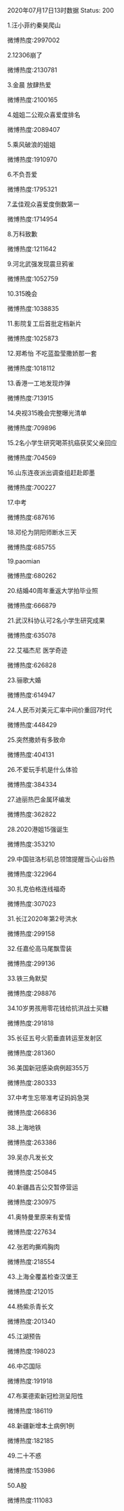 2020年07月17日13时数据
Status: 200

1.汪小菲约秦昊爬山

微博热度:2997002

2.12306崩了

微博热度:2130781

3.金晨 放肆热爱

微博热度:2100165

4.姐姐二公观众喜爱度排名

微博热度:2089407

5.乘风破浪的姐姐

微博热度:1910970

6.不负吾爱

微博热度:1795321

7.孟佳观众喜爱度倒数第一

微博热度:1714954

8.万科致歉

微博热度:1211642

9.河北武强发现震旦鸦雀

微博热度:1052759

10.315晚会

微博热度:1038835

11.影院复工后首批定档新片

微博热度:1025873

12.郑希怡 不吃蓝盈莹撒娇那一套

微博热度:1018112

13.香港一工地发现炸弹

微博热度:713915

14.央视315晚会完整曝光清单

微博热度:709896

15.2名小学生研究喝茶抗癌获奖父亲回应

微博热度:704569

16.山东连夜派出调查组赶赴即墨

微博热度:700227

17.中考

微博热度:687616

18.邓伦为阴阳师断水三天

微博热度:685755

19.paomian

微博热度:680262

20.结婚40周年重返大学拍毕业照

微博热度:666879

21.武汉科协认可2名小学生研究成果

微博热度:635078

22.艾福杰尼 医学奇迹

微博热度:626828

23.骊歌大婚

微博热度:614947

24.人民币对美元汇率中间价重回7时代

微博热度:448429

25.突然撒娇有多致命

微博热度:404131

26.不爱玩手机是什么体验

微博热度:384334

27.迪丽热巴金属环编发

微博热度:362822

28.2020港姐15强诞生

微博热度:353210

29.中国驻洛杉矶总领馆提醒当心山谷热

微博热度:322964

30.扎克伯格连线福奇

微博热度:307023

31.长江2020年第2号洪水

微博热度:299158

32.任嘉伦高马尾飘雪装

微博热度:299136

33.铁三角默契

微博热度:298876

34.10岁男孩用零花钱给抗洪战士买糖

微博热度:291818

35.长征五号火箭垂直转运至发射区

微博热度:281360

36.美国新冠感染病例超355万

微博热度:280333

37.中考生忘带准考证妈妈急哭

微博热度:266836

38.上海地铁

微博热度:263386

39.吴亦凡发长文

微博热度:250845

40.新疆昌吉公交暂停营运

微博热度:230975

41.奥特曼里原来有爱情

微博热度:227634

42.张若昀撕鸡胸肉

微博热度:218554

43.上海全覆盖检查汉堡王

微博热度:212015

44.杨紫杀青长文

微博热度:201340

45.江湖预告

微博热度:198023

46.中芯国际

微博热度:191918

47.布莱德索新冠检测呈阳性

微博热度:186119

48.新疆新增本土病例1例

微博热度:182185

49.二十不惑

微博热度:153986

50.A股

微博热度:111083

